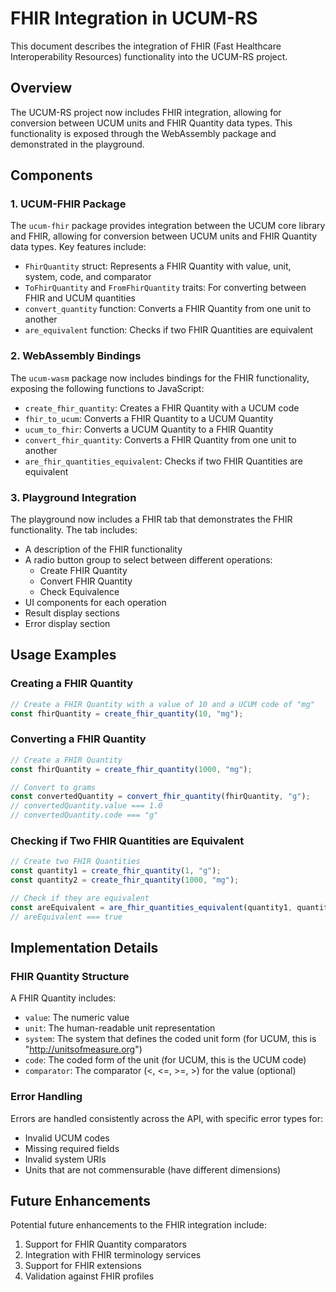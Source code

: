 # FHIR Integration in UCUM-RS

This document describes the integration of FHIR (Fast Healthcare Interoperability Resources) functionality into the UCUM-RS project.

## Overview

The UCUM-RS project now includes FHIR integration, allowing for conversion between UCUM units and FHIR Quantity data types. This functionality is exposed through the WebAssembly package and demonstrated in the playground.

## Components

### 1. UCUM-FHIR Package

The `ucum-fhir` package provides integration between the UCUM core library and FHIR, allowing for conversion between UCUM units and FHIR Quantity data types. Key features include:

- `FhirQuantity` struct: Represents a FHIR Quantity with value, unit, system, code, and comparator
- `ToFhirQuantity` and `FromFhirQuantity` traits: For converting between FHIR and UCUM quantities
- `convert_quantity` function: Converts a FHIR Quantity from one unit to another
- `are_equivalent` function: Checks if two FHIR Quantities are equivalent

### 2. WebAssembly Bindings

The `ucum-wasm` package now includes bindings for the FHIR functionality, exposing the following functions to JavaScript:

- `create_fhir_quantity`: Creates a FHIR Quantity with a UCUM code
- `fhir_to_ucum`: Converts a FHIR Quantity to a UCUM Quantity
- `ucum_to_fhir`: Converts a UCUM Quantity to a FHIR Quantity
- `convert_fhir_quantity`: Converts a FHIR Quantity from one unit to another
- `are_fhir_quantities_equivalent`: Checks if two FHIR Quantities are equivalent

### 3. Playground Integration

The playground now includes a FHIR tab that demonstrates the FHIR functionality. The tab includes:

- A description of the FHIR functionality
- A radio button group to select between different operations:
  - Create FHIR Quantity
  - Convert FHIR Quantity
  - Check Equivalence
- UI components for each operation
- Result display sections
- Error display section

## Usage Examples

### Creating a FHIR Quantity

```javascript
// Create a FHIR Quantity with a value of 10 and a UCUM code of "mg"
const fhirQuantity = create_fhir_quantity(10, "mg");
```

### Converting a FHIR Quantity

```javascript
// Create a FHIR Quantity
const fhirQuantity = create_fhir_quantity(1000, "mg");

// Convert to grams
const convertedQuantity = convert_fhir_quantity(fhirQuantity, "g");
// convertedQuantity.value === 1.0
// convertedQuantity.code === "g"
```

### Checking if Two FHIR Quantities are Equivalent

```javascript
// Create two FHIR Quantities
const quantity1 = create_fhir_quantity(1, "g");
const quantity2 = create_fhir_quantity(1000, "mg");

// Check if they are equivalent
const areEquivalent = are_fhir_quantities_equivalent(quantity1, quantity2);
// areEquivalent === true
```

## Implementation Details

### FHIR Quantity Structure

A FHIR Quantity includes:

- `value`: The numeric value
- `unit`: The human-readable unit representation
- `system`: The system that defines the coded unit form (for UCUM, this is "http://unitsofmeasure.org")
- `code`: The coded form of the unit (for UCUM, this is the UCUM code)
- `comparator`: The comparator (<, <=, >=, >) for the value (optional)

### Error Handling

Errors are handled consistently across the API, with specific error types for:

- Invalid UCUM codes
- Missing required fields
- Invalid system URIs
- Units that are not commensurable (have different dimensions)

## Future Enhancements

Potential future enhancements to the FHIR integration include:

1. Support for FHIR Quantity comparators
2. Integration with FHIR terminology services
3. Support for FHIR extensions
4. Validation against FHIR profiles
